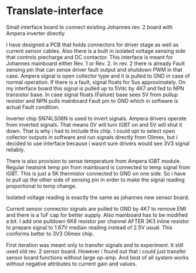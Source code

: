# Translate-interface
Small interface board to connect existing Johannes rev. 2 board with Ampera inverter directly

I have designed a PCB that holds connectors for driver stage as well as current sensor cables. Also there is a built in isolated voltage sensing side that controls precharge and DC contactor. This interface is meant for Johannes mainboard either Rev. 1 or Rev. 2.
In rev. 2 there is already Fault sensing pin that can sense driver fault output and shutdown PWM in that case. Ampera signal is open collector type and it is pulled to GND in case of normal operation. If there is a fault, signal floats for 5us approximately. On my interface board this signal is pulled up to 5Vdc by 4K7 and fed to NPN transistor base. In case signal floats (Failure) base sees 5V from pullup resistor and NPN pulls mainboard Fault pin to GND which in software is actual Fault condition.

Inverter chip SN74LS06N is used to invert signals. Ampera drivers operate from inverted signals. That means 0V will turn IGBT on and 5V will shut it down. That is why i had to include this chip. I could opt to select open collector outputs in software and run signals directly from Olimex, but i decided to use interface because i wasnt sure drivers would see 3V3 signal reliably.

There is also provision to sense temperature from Ampera IGBT module. Regular heatsink temp pin from mainboard is connected to temp signal from IGBT. This is just a 5K thermistor connected to GND on one side. So i have to pull up the other side of sensing pin in order to make the signal reading proportional to temp change.

Isolated voltage reading is exactly the same as johannes new sensor board.

Current sensor connector signals are pulled to GND by 4K7 to remove EMI and there is a 1uF cap for better supply. Also mainboard has to be modified a bit. I add one pulldown 6K8 resistor per channel AFTER 3K3 inline resistor to prepare signal to 1.67V median reading instead of 2.5V usual. This conforms better to 3V3 Olimex chip.

First iteration was meant only to transfer signals and to experiment. It still used old rev. 2 sensor board. However i found out that i could just transfer sensor board functions without large op-amp. And best of all system works without negative attributes to current gain and values.
